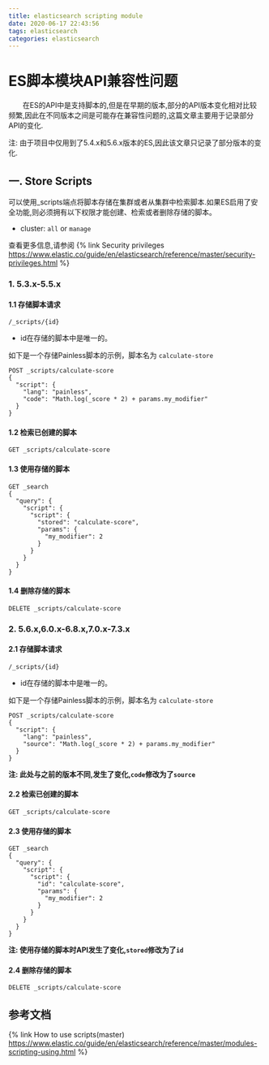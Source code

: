 ```yaml
---
title: elasticsearch scripting module
date: 2020-06-17 22:43:56
tags: elasticsearch
categories: elasticsearch
---
```


# ES脚本模块API兼容性问题

<p style="text-indent: 2em">在ES的API中是支持脚本的,但是在早期的版本,部分的API版本变化相对比较频繁,因此在不同版本之间是可能存在兼容性问题的,这篇文章主要用于记录部分API的变化.</p>

<!-- more -->
注: 由于项目中仅用到了5.4.x和5.6.x版本的ES,因此该文章只记录了部分版本的变化.

## 一. Store Scripts

可以使用_scripts端点将脚本存储在集群或者从集群中检索脚本.如果ES启用了安全功能,则必须拥有以下权限才能创建、检索或者删除存储的脚本。

- cluster: `all` or `manage`


查看更多信息,请参阅 {% link Security privileges https://www.elastic.co/guide/en/elasticsearch/reference/master/security-privileges.html %}

### 1. 5.3.x-5.5.x

#### 1.1 存储脚本请求

```
/_scripts/{id}
```

- id在存储的脚本中是唯一的。

<p style="text-indent: 2em">

如下是一个存储Painless脚本的示例，脚本名为 `calculate-store` 

</p>

```
POST _scripts/calculate-score
{
  "script": {
    "lang": "painless",
    "code": "Math.log(_score * 2) + params.my_modifier"
  }
}
```

#### 1.2 检索已创建的脚本

```
GET _scripts/calculate-score
```

#### 1.3 使用存储的脚本

```
GET _search
{
  "query": {
    "script": {
      "script": {
        "stored": "calculate-score",
        "params": {
          "my_modifier": 2
        }
      }
    }
  }
}
```

#### 1.4 删除存储的脚本
```
DELETE _scripts/calculate-score
```

### 2. 5.6.x,6.0.x-6.8.x,7.0.x-7.3.x

#### 2.1 存储脚本请求

```
/_scripts/{id}
```

- id在存储的脚本中是唯一的。

<p style="text-indent: 2em">

如下是一个存储Painless脚本的示例，脚本名为 `calculate-store` 

</p>

```
POST _scripts/calculate-score
{
  "script": {
    "lang": "painless",
    "source": "Math.log(_score * 2) + params.my_modifier"
  }
}
```
**注: 此处与之前的版本不同,发生了变化,`code`修改为了`source`**

#### 2.2 检索已创建的脚本

```
GET _scripts/calculate-score
```

#### 2.3 使用存储的脚本

```
GET _search
{
  "query": {
    "script": {
      "script": {
        "id": "calculate-score",
        "params": {
          "my_modifier": 2
        }
      }
    }
  }
}
```
**注: 使用存储的脚本时API发生了变化,`stored`修改为了`id`**
#### 2.4 删除存储的脚本
```
DELETE _scripts/calculate-score
```


## 参考文档
{% link How to use scripts(master) https://www.elastic.co/guide/en/elasticsearch/reference/master/modules-scripting-using.html %}